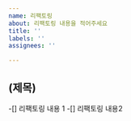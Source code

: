 ```yaml
---
name: 리팩토링
about: 리팩토링 내용을 적어주세요
title: ''
labels: ''
assignees: ''

---
```


## (제목)
-[] 리팩토링 내용 1
-[] 리팩토링 내용2
